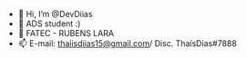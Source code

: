 - 👋 Hi, I’m @DevDiias
- 💞️ ADS student :)
- 🌱 FATEC - RUBENS LARA
- 📫 E-mail: thaiisdiias15@gmail.com/ Disc. ThaísDias#7888
